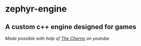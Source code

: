 # zephyr-engine

## A custom c++ engine designed for games

_Made possible with help of [The Cherno](https://www.youtube.com/c/TheChernoProject/about) on youtube_
